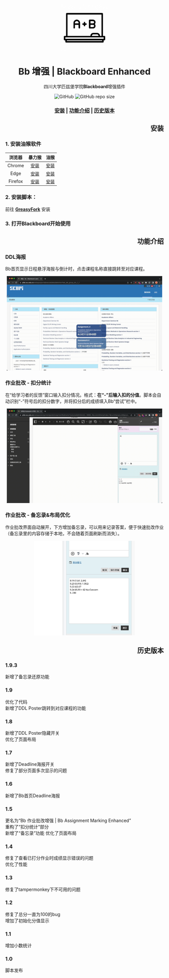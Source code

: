 <div align="center">
<img src="demo/Bb.png" style="width:150px;"></img>
<h1 align="center">Bb 增强 | Blackboard Enhanced</h1>

<span>四川大学匹兹堡学院**Blackboard**增强插件</span>

![GitHub](https://img.shields.io/github/license/sitdownkevin/Blackboard-Enhanced)
![GitHub repo size](https://img.shields.io/github/repo-size/sitdownkevin/Blackboard-Enhanced)

</div>


<div align="center">
<h3>

[安装](#安装) | [功能介绍](#功能介绍) | [历史版本](#历史版本)


</h3>
</div>


<div align="right">

## 安装 

</div>

### 1. 安装油猴软件
<div align="left">

  |浏览器|暴力猴|油猴|
  |:---:|:----:|:-----:|
  |Chrome| [安装](https://chrome.google.com/webstore/detail/violentmonkey/jinjaccalgkegednnccohejagnlnfdag?hl=zh-CN)|[安装](https://chrome.google.com/webstore/detail/tampermonkey/dhdgffkkebhmkfjojejmpbldmpobfkfo?hl=zh-CN)|
  |Edge|[安装](https://microsoftedge.microsoft.com/addons/detail/%E6%9A%B4%E5%8A%9B%E7%8C%B4/eeagobfjdenkkddmbclomhiblgggliao?hl=zh-CN)|[安装](https://microsoftedge.microsoft.com/addons/detail/tampermonkey/iikmkjmpaadaobahmlepeloendndfphd)|
  |Firefox|[安装](https://addons.mozilla.org/en-US/firefox/addon/violentmonkey/)|[安装](https://addons.mozilla.org/en-US/firefox/addon/tampermonkey/?utm_source=addons.mozilla.org&utm_medium=referral&utm_content=search)|

 </div>

### 2. 安装脚本：
前往 [**GreasyFork**](https://greasyfork.org/zh-CN/scripts/462240-bb%E8%AE%A1%E7%AE%97%E5%88%86%E6%95%B0) 安装

### 3. 打开**Blackboard**开始使用


<div align="right">

## 功能介绍

</div>

### DDL海报
Bb首页显示日程悬浮海报与倒计时，点击课程名称直接跳转至对应课程。

<div align="center">

 <img src="demo/deadline_poster.gif" style="height:300px" alt="deadline_poster">

</div>

### 作业批改 - 扣分统计
在“给学习者的反馈”窗口输入扣分情况。格式：**在“-”后输入扣的分值**。脚本会自动识别“-”符号后的扣分数字，并将扣分后的成绩填入Bb“尝试”栏中。

<div align="center">

<img src="demo/assignment_autocount.gif"    style="height:300px" alt="assignment_autocount">
 
</div>
 
### 作业批改 - 备忘录&布局优化
作业批改界面自动展开，下方增加备忘录，可以用来记录答案，便于快速批改作业（备忘录里的内容存储于本地，不会随着页面刷新而消失）。

<div align="center">

<img src="demo/assignment_memo.png"    style="height:300px" alt="assignment_memo">

</div>

<div align="right">

## 历史版本

</div>


### 1.9.3
新增了备忘录还原功能

### 1.9
优化了代码<br>
新增了DDL Poster跳转到对应课程的功能

### 1.8
新增了DDL Poster隐藏开关<br>
优化了页面布局

### 1.7
新增了Deadline海报开关<br>
修复了部分页面多次显示的问题


### 1.6
新增了Bb首页Deadline海报

### 1.5
更名为“Bb 作业批改增强 | Bb Assignment Marking Enhanced”<br>
重构了“扣分统计”部分<br>
新增了“备忘录”功能
优化了页面布局

### 1.4
修复了查看已打分作业时成绩显示错误的问题 <br>
优化了性能

### 1.3
修复了tampermonkey下不可用的问题

### 1.2
修复了总分一直为100的bug <br>
增加了初始化分值显示

### 1.1
增加小数统计

### 1.0
脚本发布



